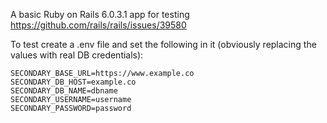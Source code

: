 A basic Ruby on Rails 6.0.3.1 app for testing https://github.com/rails/rails/issues/39580

To test create a .env file and set the following in it (obviously replacing the values with real DB credentials):
```
SECONDARY_BASE_URL=https://www.example.co
SECONDARY_DB_HOST=example.co
SECONDARY_DB_NAME=dbname
SECONDARY_USERNAME=username
SECONDARY_PASSWORD=password
```
